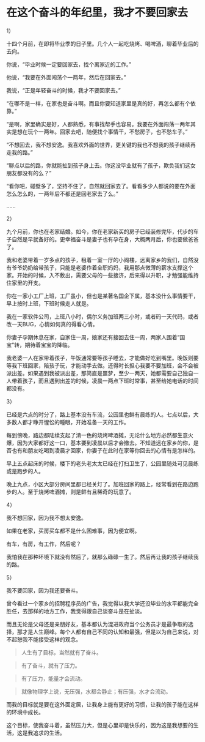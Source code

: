 # 在这个奋斗的年纪里，我才不要回家去

1）

十四个月前，在即将毕业季的日子里。几个人一起吃烧烤、喝啤酒，聊着毕业后的去向。

你说，“毕业时候一定要回家去，找个离家近的工作。”

他说，“我要在外面闯荡个一两年，然后在回家去。”

我说，“正是年轻奋斗的时候，我才不要回家去。”

“在哪不是一样，在家也是奋斗啊。而且你要知道家里是真的好，再怎么都有个依靠。”

“是啊，家里确实是好，人都熟悉，有事找帮手也容易。我要在外面闯荡一两年其实是想在玩个一两年。回家去吧，随便找个事情干，不愁房子，也不愁车子。”

“不想回去，我不想安逸。我喜欢外面的世界，更关键的我也不想我的孩子继续再走我的路。”

“聊点以后的路，你就能扯到孩子身上去。你这没毕业就有了孩子，欺负我们这女朋友都没有的么？”

“看你吧，碰壁多了，坚持不住了，自然就回家去了。看看多少人都说的要在外面怎么怎么的，一两年后不都还是回老家去了么。”

……

  

2）

九个月前，你也在老家结婚。如今，你在老家新买的房子已经装修完毕，代步的车子自然是早就备好的。更幸福奋斗是妻子也有孕在身，大概两月后，你也要做爸爸了。

我和老婆带着一岁多点的孩子，租着一室一厅的小阁楼，远离家乡的我们，自然没有爷爷奶奶给带孩子，只能是老婆作着全职妈妈，我用那点微薄的薪水支撑这个家。开始的时候，入不敷出，需要父母的一些接济，后来得以升职，才勉强能维持住家里的开支。

你在一家小工厂上班，工厂虽小，但也是某著名国企下属，基本没什么事情要干，早上按时上班，下班时候走人就是。

我在一家软件公司，上班八小时，偶尔义务加班两三小时，或者码一天代码，或者改一天BUG，心情如何真的得看心情。

你妻子孕期休息在家，自家住一周，娘家还有接回去住一周，两家人围着“国宝”转，期待着宝宝的降临。

我老婆一人在家带着孩子，午饭通常要等孩子睡去，才能做好吃到嘴里。晚饭则要等我下班回家，陪孩子玩，才能动手去做。还得时长担心我要不要加班，会不会被派出差。如果遇到我被派出差，那简直是噩梦，至少一两天，她都需要自己独自一人带着孩子，而且遇到出差的时候，凌晨一两点下班时常事，甚至给她电话的时间都没有。



3）

已经是六点的时分了，路上基本没有车流，公园里也鲜有晨练的人。七点以后，大多数人都才睁开惺忪的睡眼，开始准备一天的工作。

每到傍晚，路边都陆续支起了清一色的烧烤啤酒摊，无论什么地方必然都生意火爆，因为大家都好这一口，基本要到凌晨以后才会撤去。不知道远在家乡的你，是否也有和朋友吃喝到凌晨才回家，你妻子在此时在家等你回去的心情有是怎样的。

早上五点起床的时候，楼下的老头老太太已经在打扫卫生了，公园里随处可见晨练或是跑步的人。

晚上九点，小区大部分房间里都已经关灯了。加班回家的路上，经常看到在路边跑步的人。至于烧烤啤酒摊，则是鲜有且稀奇的玩意了。


4）

我不想回家，因为我不想太安逸。

如果在老家，买房买车都不是什么困难事，因为便宜啊。

有车，有房，有工作，然后呢？ 

我怕我在那种环境下就没有然后了，就那么碌碌一生了。然后再让我的孩子继续我的路。


5）

我不要回家，因为我还要奋斗。

曾今看过一个家乡的招聘程序员的广告，我觉得以我大学还没毕业的水平都能完全胜任，去那样的地方工作，我觉得跟自己谈奋斗是在扯淡。

而且无论是父母还是亲朋好友，基本都认为混进政府当个公务员才是最争取的选择，那才是人生巅峰。每个人都有自己不同的认知和最强，但是以为自己来说，对不起恕我不能接受这样的观念。

> 人生有了目标，当然就有了奋斗。

> 有了奋斗，就有了压力。

> 有了压力，能量才会流动。

> 就像物理学上说，无压强，水都会静止；有压强，水才会流动。

而我的目标就是要在这外面定居，让我身上能有更好的习惯，让我的孩子能在这样的环境中成长。

这个目标，使我奋斗着，虽然压力大，但是心里却是快乐的，因为这是我想要的生活，这是我追求的生活。
